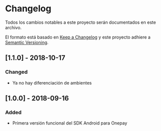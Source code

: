 # Changelog
Todos los cambios notables a este proyecto serán documentados en este archivo.

El formato está basado en [Keep a Changelog](http://keepachangelog.com/en/1.0.0/)
y este proyecto adhiere a [Semantic Versioning](http://semver.org/spec/v2.0.0.html).

## [1.1.0] - 2018-10-17
### Changed
- Ya no hay diferenciación de ambientes

## [1.0.0] - 2018-09-16
### Added
- Primera versión funcional del SDK Android para Onepay
